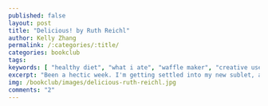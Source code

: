 ```yaml
---
published: false
layout: post
title: "Delicious! by Ruth Reichl"
author: Kelly Zhang
permalink: /:categories/:title/
categories: bookclub
tags:
keywords: [ "healthy diet", "what i ate", "waffle maker", "creative uses for waffle maker" ]
excerpt: "Been a hectic week. I'm getting settled into my new sublet, and cooking has been a struggle at times because I'm still in the process of stocking my pantry with essentials."
img: /bookclub/images/delicious-ruth-reichl.jpg
comments: "2"
---
```

